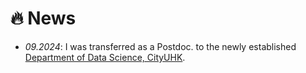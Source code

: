 # 🔥 News
- *09.2024*: I was transferred as a Postdoc. 
to the newly established 
 [Department of Data Science, CityUHK](https://www.ds.cityu.edu.hk/).